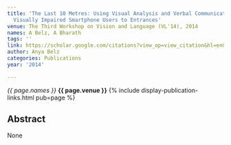 ```yaml
---
title: 'The Last 10 Metres: Using Visual Analysis and Verbal Communication in Guiding
  Visually Impaired Smartphone Users to Entrances'
venue: The Third Workshop on Vision and Language (VL'14), 2014
names: A Belz, A Bharath
tags: ''
link: https://scholar.google.com/citations?view_op=view_citation&hl=en&user=trwwiW4AAAAJ&pagesize=100&sortby=pubdate&citation_for_view=trwwiW4AAAAJ:u_35RYKgDlwC
author: Anya Belz
categories: Publications
year: '2014'

---
```


*{{ page.names }}*
**{{ page.venue }}**
{% include display-publication-links.html pub=page %}
## Abstract

None